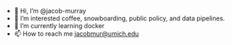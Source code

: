 - 👋 Hi, I’m @jacob-murray
- 👀 I’m interested coffee, snowboarding, public policy, and data pipelines.
- 🌱 I’m currently learning docker
- 📫 How to reach me jacobmur@umich.edu

<!---
owlishbug/owlishbug is a ✨ special ✨ repository because its `README.md` (this file) appears on your GitHub profile.
You can click the Preview link to take a look at your changes.
--->
